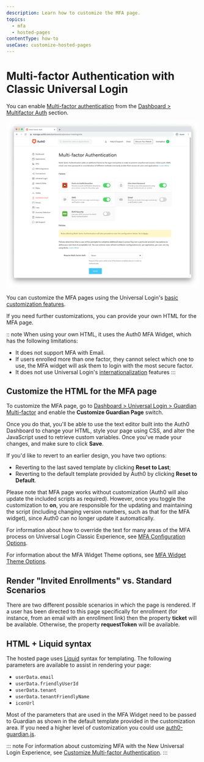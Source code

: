 ```yaml
---
description: Learn how to customize the MFA page.
topics:
  - mfa
  - hosted-pages
contentType: how-to
useCase: customize-hosted-pages
---
```

# Multi-factor Authentication with Classic Universal Login

You can enable [Multi-factor authentication](/mfa) from the [Dashboard > Multifactor Auth](${manage_url}/#/mfa) section.

![Universal Login MFA Page](/media/articles/multifactor-authentication/mfa-dashboard.png)

You can customize the MFA pages using the Universal Login's [basic customization features](/universal-login#simple-customization). 

If you need further customizations, you can provide your own HTML for the MFA page. 

:: note
When using your own HTML, it uses the Auth0 MFA Widget, which has the following limitations:
- It does not support MFA with Email.
- If users enrolled more than one factor, they cannot select which one to use, the MFA widget will ask them to login with the most secure factor.
- It does not use Universal Login's [internationalization](/universal-login/i18n) features
::: 

## Customize the HTML for the MFA page

To customize the MFA page, go to [Dashboard > Universal Login > Guardian Multi-factor](${manage_url}/#/guardian_mfa_page) and enable the __Customize Guardian Page__ switch.

Once you do that, you'll be able to use the text editor built into the Auth0 Dashboard to change your HTML, style your page using CSS, and alter the JavaScript used to retrieve custom variables. Once you've made your changes, and make sure to click __Save__.

If you'd like to revert to an earlier design, you have two options:

* Reverting to the last saved template by clicking **Reset to Last**;
* Reverting to the default template provided by Auth0 by clicking **Reset to Default**.

Please note that MFA page works without customization (Auth0 will also update the included scripts as required). However, once you toggle the customization to **on**, you are responsible for the updating and maintaining the script (including changing version numbers, such as that for the MFA widget), since Auth0 can no longer update it automatically.

For information about how to override the text for many areas of the MFA process on Universal Login Classic Experience, see [MFA Configuration Options](/mfa/reference/language-dictionary).

For information about the MFA Widget Theme options, see [MFA Widget Theme Options](/mfa/references/mfa-widget-reference).

## Render "Invited Enrollments" vs. Standard Scenarios

There are two different possible scenarios in which the page is rendered. If a user has been directed to this page specifically for enrollment (for instance, from an email with an enrollment link) then the property **ticket** will be available. Otherwise, the property **requestToken** will be available.

## HTML + Liquid syntax

The hosted page uses [Liquid](https://github.com/Shopify/liquid/wiki/Liquid-for-Designers) syntax for templating.
The following parameters are available to assist in rendering your page:

* `userData.email` 
* `userData.friendlyUserId`
* `userData.tenant`
* `userData.tenantFriendlyName`
* `iconUrl`

Most of the parameters that are used in the MFA Widget need to be passed to Guardian as shown in the default template provided in the customization area.
If you need a higher level of customization you could use [auth0-guardian.js](https://github.com/auth0/auth0-guardian.js/tree/master/example).

::: note
For information about customizing MFA with the New Universal Login Experience, see [Customize Multi-factor Authentication](/mfa/guides/customize-mfa-universal-login).
:::
